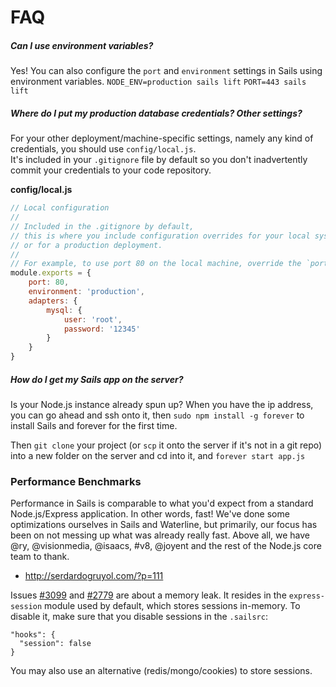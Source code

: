 # FAQ


##### Can I use environment variables?

Yes! You can also configure the `port` and `environment` settings in Sails using environment variables.
`NODE_ENV=production sails lift`
`PORT=443 sails lift`

##### Where do I put my production database credentials?  Other settings?

For your other deployment/machine-specific settings, namely any kind of credentials, you should use `config/local.js`.  
It's included in your `.gitignore` file by default so you don't inadvertently commit your credentials to your code repository.

**config/local.js**
```javascript
// Local configuration
// 
// Included in the .gitignore by default,
// this is where you include configuration overrides for your local system
// or for a production deployment.
//
// For example, to use port 80 on the local machine, override the `port` config
module.exports = {
    port: 80,
    environment: 'production',
    adapters: {
        mysql: {
            user: 'root',
            password: '12345'
        }
    }
}
```

##### How do I get my Sails app on the server?
Is your Node.js instance already spun up?  When you have the ip address, you can go ahead and ssh onto it, then `sudo npm install -g forever` to install Sails and forever for the first time.  

Then `git clone` your project (or `scp` it onto the server if it's not in a git repo) into a new folder on the server and cd into it, and `forever start app.js`


### Performance Benchmarks

Performance in Sails is comparable to what you'd expect from a standard Node.js/Express application.  In other words, fast!  We've done some optimizations ourselves in Sails and Waterline, but primarily, our focus has been on not messing up what was already really fast.  Above all, we have @ry, @visionmedia, @isaacs, #v8, @joyent and the rest of the Node.js core team to thank.

+ http://serdardogruyol.com/?p=111

Issues [#3099](https://github.com/balderdashy/sails/issues/3099) and [#2779](https://github.com/balderdashy/sails/issues/2779) are about a memory leak. It resides in the `express-session` module used by default, which stores sessions in-memory.
To disable it, make sure that you disable sessions in the `.sailsrc`:
```
"hooks": {
  "session": false
}
```

You may also use an alternative (redis/mongo/cookies) to store sessions.


<docmeta name="displayName" value="FAQ">

